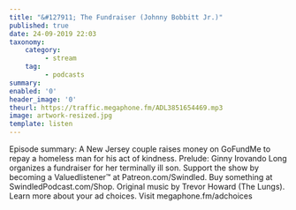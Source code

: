 ```yaml
---
title: "&#127911; The Fundraiser (Johnny Bobbitt Jr.)"
published: true
date: 24-09-2019 22:03
taxonomy:
    category:
         - stream
    tag:
         - podcasts
summary:
enabled: '0'
header_image: '0'
theurl: https://traffic.megaphone.fm/ADL3851654469.mp3
image: artwork-resized.jpg
template: listen
---
```

 
Episode summary: A New Jersey couple raises money on GoFundMe to repay a homeless man for his act of kindness. Prelude: Ginny Irovando Long organizes a fundraiser for her terminally ill son. Support the show by becoming a Valuedlistener™ at Patreon.com/Swindled. Buy something at SwindledPodcast.com/Shop. Original music by Trevor Howard (The Lungs). Learn more about your ad choices. Visit megaphone.fm/adchoices
